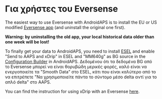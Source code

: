 # Για χρήστες του Eversense

The easiest way to use Eversense with AndroidAPS is to install the EU or US modified [Eversense app](https://cr4ck3d3v3r53n53.club/) (and uninstall the original one first).

**Warning: by uninstalling the old app, your local historical data older than one week will be lost!**

To finally get your data to AndroidAPS, you need to install [ESEL](https://github.com/BernhardRo/Esel/releases) and enable "Send to AAPS and xDrip" in ESEL and "MM640g" as BG source in the [Configuration Builder](../Configuration/Config-Builder.md) in AndroidAPS. Δεδομένου ότι τα δεδομένα BG από το Eversense μπορεί να είναι θορυβώδη μερικές φορές, καλό είναι να ενεργοποιείτε τα "Smooth Data" στο ESEL, κάτι που είναι καλύτερο από το να επιτρέπετε "Να χρησιμοποιείτε πάντα το σύντομο μέσο delta αντί για το απλό delta" στο AAPS.

You can find the instruction for using xDrip with an Eversense [here](https://github.com/BernhardRo/Esel/tree/master/apk).
